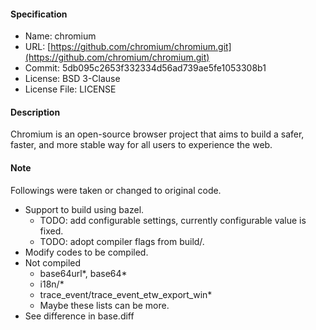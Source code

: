 #### Specification

- Name: chromium
- URL: [https://github.com/chromium/chromium.git](https://github.com/chromium/chromium.git)
- Commit: 5db095c2653f332334d56ad739ae5fe1053308b1
- License: BSD 3-Clause
- License File: LICENSE

#### Description

Chromium is an open-source browser project that aims to build a safer, faster, and more stable way for all users to experience the web.

#### Note

Followings were taken or changed to original code.
- Support to build using bazel.
  - TODO: add configurable settings, currently configurable value is fixed.
  - TODO: adopt compiler flags from build/.
- Modify codes to be compiled.
- Not compiled
  - base64url*, base64*
  - i18n/*
  - trace_event/trace_event_etw_export_win*
  - Maybe these lists can be more.
- See difference in base.diff
